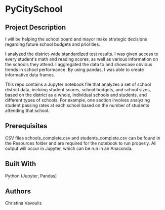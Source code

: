 # PyCitySchool
## Project Description
I will be helping the  school board and mayor make strategic decisions regarding future school budgets and priorities.

I analyzed the district-wide standardized test results. I was given access to every student's math and reading scores, as well as various information on the schools they attend. I aggregated the data to and showcase obvious trends in school performance. By using pandas, I was able to create informative data frames. 


This repo contains a Jupyter notebook file that analyzes a set of school district data, incluing student scores, school budgets, and school sizes, based on the district as a whole, individual schools and students, and different types of schools. For example, one section involves analyzing student passing rates at each school based on the number of students attending that school.

## Prerequisites
CSV files schools_complete.csv and students_complete.csv can be found in the Resources folder and are required for the notebook to run properly. All output will occur in Jupyter, which can be run in an Anaconda.

## Built With
Python (Jupyter, Pandas)

## Authors
Christina Vavoulis 

